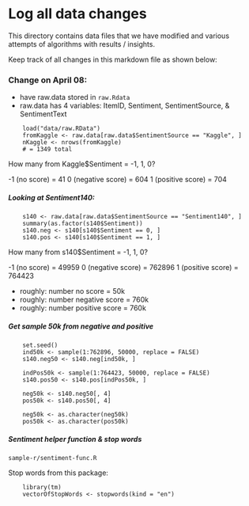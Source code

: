 # Log all data changes

This directory contains data files that we have modified and various attempts of algorithms with results / insights.

Keep track of all changes in this markdown file as shown below:

### Change on April 08:

* have raw.data stored in <code>raw.Rdata</code>
* raw.data has 4 variables: ItemID, Sentiment, SentimentSource, & SentimentText

```
    load("data/raw.RData")
    fromKaggle <- raw.data[raw.data$SentimentSource == "Kaggle", ]
    nKaggle <- nrows(fromKaggle)
    # = 1349 total
```
How many from Kaggle$Sentiment = -1, 1, 0?  

-1 (no score) = 41
0 (negative score) = 604
1 (positive score) = 704

##### Looking at Sentiment140:

```
    s140 <- raw.data[raw.data$SentimentSource == "Sentiment140", ]
    summary(as.factor(s140$Sentiment))
    s140.neg <- s140[s140$Sentiment == 0, ]
    s140.pos <- s140[s140$Sentiment == 1, ]
```

How many from s140$Sentiment = -1, 1, 0?  

-1 (no score) = 49959
0 (negative score) = 762896
1 (positive score) = 764423

* roughly: number no score = 50k
* roughly: number negative score = 760k
* roughly: number positive score = 760k

##### Get sample 50k from negative and positive

```
    set.seed()
    ind50k <- sample(1:762896, 50000, replace = FALSE)
    s140.neg50 <- s140.neg[ind50k, ]

    indPos50k <- sample(1:764423, 50000, replace = FALSE)
    s140.pos50 <- s140.pos[indPos50k, ]

    neg50k <- s140.neg50[, 4]
    pos50k <- s140.pos50[, 4]

    neg50k <- as.character(neg50k)
    pos50k <- as.character(pos50k)
```

##### Sentiment helper function & stop words

<code>sample-r/sentiment-func.R</code>

Stop words from this package:

```
    library(tm)
    vectorOfStopWords <- stopwords(kind = "en")
```
